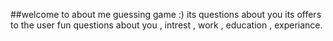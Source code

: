 ##welcome to about me guessing game :)
its questions about you its offers to the user fun questions about you , intrest , work , education , experiance.
